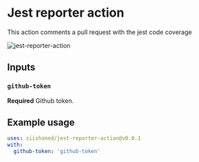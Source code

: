 # Jest reporter action

This action comments a pull request with the jest code coverage

![jest-reporter-action](https://imgur.com/c3PMb0I.png)

## Inputs

### `github-token`

**Required** Github token.

## Example usage

```yml
uses: ziishaned/jest-reporter-action@v0.0.1
with:
  github-token: 'github-token'
```